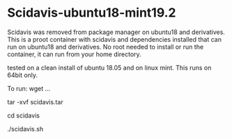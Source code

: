 # Scidavis-ubuntu18-mint19.2

Scidavis was removed from package manager on ubuntu18 and derivatives.
This is a proot container with scidavis and dependencies installed that can run on ubuntu18 and derivatives.
No root needed to install or run the container, it can run from your home directory.

tested on a clean install of ubuntu 18.05 and on linux mint.
This runs on 64bit only.

To run:
wget ...

tar -xvf scidavis.tar

cd scidavis

./scidavis.sh
